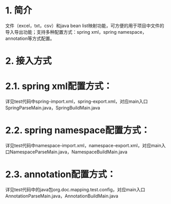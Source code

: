 # 1. 简介
文件（excel，txt，csv）和java bean list映射功能，可方便的用于项目中文件的导入导出功能；支持多种配置方式：spring xml，spring namespace，annotation等方式配置。

# 2. 接入方式
# 2.1. spring xml配置方式：
详见test代码中spring-import.xml，spring-export.xml，对应main入口SpringParseMain.java，SpringBuildMain.java

# 2.2. spring namespace配置方式：
详见test代码中namespace-import.xml，namespace-export.xml，对应main入口NamespaceParseMain.java，NamespaceBuildMain.java

# 2.3. annotation配置方式：
详见test代码中的java包org.doc.mapping.test.config，对应main入口AnnotationParseMain.java，AnnotationBuildMain.java

